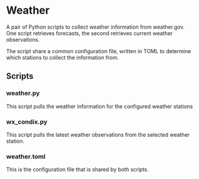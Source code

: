 # Weather
A pair of Python scripts to collect weather information from weather.gov. One script retrieves forecasts, the second retrieves current weather observations.

The script share a common configuration file, written in TOML to determine which stations to collect the information from.
## Scripts
### weather.py
This script pulls the weather information for the configured weather stations

### wx_condix.py
This script pulls the latest weather observations from the selected weather station.

### weather.toml
This is the configuration file that is shared by both scripts.

